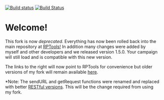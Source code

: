 [![Build status](https://ci.appveyor.com/api/projects/status/o4hmpca4mert1k0i/branch/master?svg=true)](https://ci.appveyor.com/project/JamzTheMan/MapTool/branch/master)
[![Build Status](https://travis-ci.org/JamzTheMan/MapTool.svg?branch=master)](https://travis-ci.org/JamzTheMan/MapTool)

Welcome!
=======

This fork is now *deprecated*. Everything has now been rolled back into the main repository at [RPTools!](https://github.com/RPTools/maptool) In addition many changes were added by myself and other developers and we released version 1.5.0. Your campaign will still load and is compatible with this new version.

The links to the right will now point to RPTools for convenience but older versions of my fork will remain available [here](https://github.com/JamzTheMan/MapTool/releases). 

*Note: The sendURL and getRequest functions were renamed and replaced with better [RESTful versions](http://lmwcs.com/rptools/wiki/Category:RESTful_Function). This will be the change required from using my fork. 
